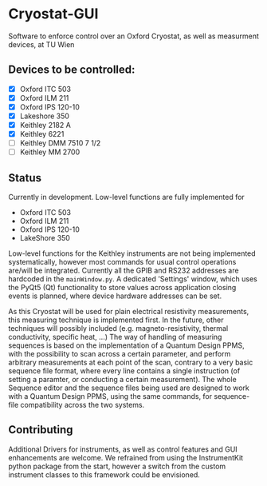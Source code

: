 # Cryostat-GUI
Software to enforce control over an Oxford Cryostat, as well as measurment devices, at TU Wien

## Devices to be controlled: 
- [x] Oxford ITC 503
- [x] Oxford ILM 211
- [x] Oxford IPS 120-10
- [x] Lakeshore 350
- [x] Keithley 2182 A
- [x] Keithley 6221
- [ ] Keithley DMM 7510 7 1/2
- [ ] Keithley MM 2700

## Status
Currently in development. 
Low-level functions are fully implemented for 
- Oxford ITC 503
- Oxford ILM 211
- Oxford IPS 120-10
- LakeShore 350

Low-level functions for the Keithley instruments are not being implemented systematically, however most commands for usual control operations are/will be integrated. 
Currently all the GPIB and RS232 addresses are hardcoded in the `mainWindow.py`. A dedicated 'Settings' window, which uses the PyQt5 (Qt) functionality to store values across application closing events is planned, where device hardware addresses can be set. 

As this Cryostat will be used for plain electrical resistivity measurements, this measuring technique is implemented first. In the future, other techniques will possibly included (e.g. magneto-resistivity, thermal conductivity, specific heat, ...)
The way of handling of measuring sequences is based on the implementation of a Quantum Design PPMS, with the possibility to scan across a certain parameter, and perform arbitrary measurements at each point of the scan, contrary to a very basic sequence file format, where every line contains a single instruction (of setting a paramter, or conducting a certain measurement). 
The whole Sequence editor and the sequence files being used are designed to work with a Quantum Design PPMS, using the same commands, for sequence-file compatibility across the two systems. 

## Contributing
Additional Drivers for instruments, as well as control features and GUI enhancements are welcome.
We refrained from using the InstrumentKit python package from the start, however a switch from the custom instrument classes to this framework could be envisioned.
